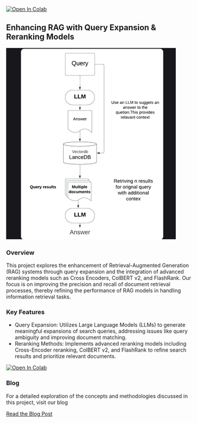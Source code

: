 <a href="https://colab.research.google.com/github/lancedb/vectordb-recipes/blob/main/examples/QueryExpansion&Reranker/main.ipynb"><img src="https://colab.research.google.com/assets/colab-badge.svg" alt="Open In Colab"></a>

## Enhancing RAG with Query Expansion & Reranking Models
![image](../../assets/query-expansion.png)


### Overview
This project explores the enhancement of Retrieval-Augmented Generation (RAG) systems through query 
expansion and the integration of advanced reranking models such as Cross Encoders, ColBERT v2, and FlashRank.
Our focus is on improving the precision and recall of document retrieval processes, thereby refining the performance of RAG models in handling information retrieval tasks.

### Key Features
- Query Expansion: Utilizes Large Language Models (LLMs) to generate meaningful expansions of search queries, addressing issues like query ambiguity and improving document matching.
- Reranking Methods: Implements advanced reranking models including Cross-Encoder reranking, ColBERT v2, and FlashRank to refine search results and prioritize relevant documents.
   
 <a href="https://colab.research.google.com/github/lancedb/vectordb-recipes/blob/main/examples/QueryExpansion&Reranker/main.ipynb"><img src="https://colab.research.google.com/assets/colab-badge.svg" alt="Open In Colab"></a>

### Blog
For a detailed exploration of the concepts and methodologies discussed in this project, 
visit our blog

[Read the Blog Post](https://aksdesai1998.medium.com/improving-rag-with-query-expansion-reranking-models-31d252856580)
